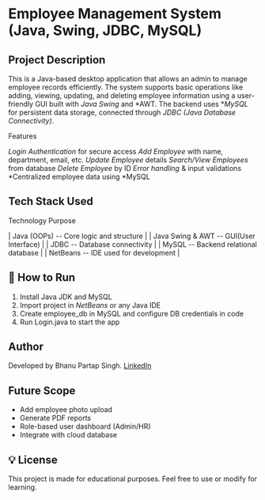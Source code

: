 
# Employee Management System (Java, Swing, JDBC, MySQL)

## Project Description

This is a Java-based desktop application that allows an admin to manage employee records efficiently. The system supports basic operations like adding, viewing, updating, and deleting employee information using a user-friendly GUI built with *Java Swing* and *AWT. The backend uses **MySQL* for persistent data storage, connected through *JDBC (Java Database Connectivity)*.

 Features
 
 *Login Authentication* for secure access
 *Add Employee* with name, department, email, etc.
 *Update Employee* details
 *Search/View Employees* from database
 *Delete Employee* by ID
 *Error handling* & input validations
 *Centralized employee data using *MySQL

 ## Tech Stack Used

 Technology  Purpose 

| Java (OOPs) -- Core logic and structure |
| Java Swing & AWT --  GUI(User Interface) |
| JDBC -- Database connectivity |
| MySQL -- Backend relational database |
| NetBeans -- IDE used for development |

## 📝 How to Run

1. Install Java JDK and MySQL
2. Import project in *NetBeans* or any Java IDE
3. Create employee_db in MySQL and configure DB credentials in code
4. Run Login.java to start the app

##  Author

 Developed by Bhanu Partap Singh. 
 [LinkedIn](https://www.linkedin.com/posts/bhanu-partap-singh-817394373_objective-project-tested-activity-7347263474927886336-Hsvy?utm_source=share&utm_medium=member_desktop&rcm=ACoAAFxtTJMBhVtzOaGjHfMgkcy-T-xrHIvtnRc)

## Future Scope

- Add employee photo upload
- Generate PDF reports
- Role-based user dashboard (Admin/HR)
- Integrate with cloud database

## 💡 License

This project is made for educational purposes. Feel free to use or modify for learning.

